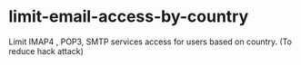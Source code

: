 # limit-email-access-by-country
Limit IMAP4 , POP3, SMTP services access for users based on country. (To reduce hack attack)
